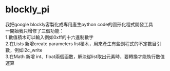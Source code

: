 # blockly_pi


我把google blockly客製化成專用產生python code的圖形化程式開發工具  
一開始我只增修了三個功能：  
1.數值積木可以輸入例如0xff的十六進制數字  
2.在Lists 新增create parameters list積木，用來產生有些副程式的不定數目引數，例如i2c_write  
3.在Math 新增 int、float兩個函數，解決從list取出元素時，要轉換才能執行數值運算  
